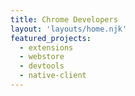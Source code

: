 ```yaml
---
title: Chrome Developers
layout: 'layouts/home.njk'
featured_projects:
  - extensions
  - webstore
  - devtools
  - native-client
---
```

